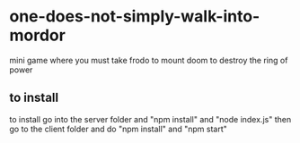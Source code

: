 # one-does-not-simply-walk-into-mordor
mini game where you must take frodo to mount doom to destroy the ring of power

## to install
to install go into the server folder and  "npm install"  and "node index.js"
then go to the client folder and do "npm install" and "npm start"
